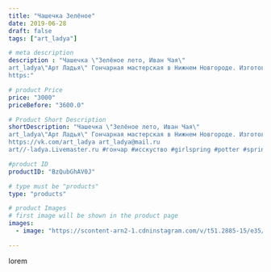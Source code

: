 ```yaml
---
title: "Чашечка Зелёное"
date: 2019-06-28
draft: false
tags: ["art_ladya"]

# meta description
description : "Чашечка \"Зелёное лето, Иван Чая\" 
art_ladya\"Арт Ладья\" Гончарная мастерская в Нижнем Новгороде. Изготовление керамики и мастер//-классы по обучению. 
https:"

# product Price
price: "3000"
priceBefore: "3600.0"

# Product Short Description
shortDescription: "Чашечка \"Зелёное лето, Иван Чая\" 
art_ladya\"Арт Ладья\" Гончарная мастерская в Нижнем Новгороде. Изготовление керамики и мастер//-классы по обучению. 
https://vk.com/art_ladya art_ladya@mail.ru 
art//-ladya.Livemaster.ru #гончар #исскуство #girlspring #potter #spring #керамикаручнаяработа #гончарнаямастерская #трава #handmade #посудаизглины #керамика #иванчай #гончарнаяпосуда #эксклюзивнаякерамика #dishes #decor #ceramicar #лето #claygoods #tankard #earthenware #ceramic #design #кружка #чашечки #restaurant #ceramicart #зелень #clay #лето #авторскаякерамика"

#product ID
productID: "BzQubGhAV0J"

# type must be "products"
type: "products"

# product Images
# first image will be shown in the product page
images:
  - image: "https://scontent-arn2-1.cdninstagram.com/v/t51.2885-15/e35/65847713_287994415335139_8137896903411979903_n.jpg?tp=1&_nc_ht=scontent-arn2-1.cdninstagram.com&_nc_cat=107&_nc_ohc=LLeD30awi1gAX9_C1QG&ccb=7-4&oh=710f22199eb3279d09750fc47bc073d1&oe=60835E2A&_nc_sid=86f79a&ig_cache_key=MjA3NjM2MzYwMDc3OTM2OTczNw%3D%3D.2-ccb7-4"

---
```

lorem
